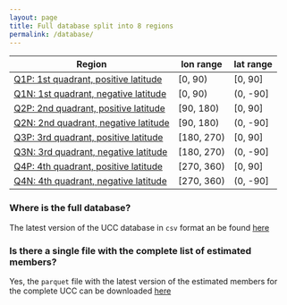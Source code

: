 ```yaml
---
layout: page
title: Full database split into 8 regions
permalink: /database/
---
```


| Region  | lon range  | lat range  |
|---------|------------|------------|
| [Q1P: 1st quadrant, positive latitude](https://ucc.ar/Q1P_table/) | [0, 90)    | [0, 90]    |
| [Q1N: 1st quadrant, negative latitude](https://ucc.ar/Q1N_table/) | [0, 90)    | (0, -90]   |
| [Q2P: 2nd quadrant, positive latitude](https://ucc.ar/Q2P_table/) | [90, 180)  | [0, 90]    |
| [Q2N: 2nd quadrant, negative latitude](https://ucc.ar/Q2N_table/) | [90, 180)  | (0, -90]   |
| [Q3P: 3rd quadrant, positive latitude](https://ucc.ar/Q3P_table/) | [180, 270) | [0, 90]    |
| [Q3N: 3rd quadrant, negative latitude](https://ucc.ar/Q3N_table/) | [180, 270) | (0, -90]   |
| [Q4P: 4th quadrant, positive latitude](https://ucc.ar/Q4P_table/) | [270, 360) | [0, 90]    |
| [Q4N: 4th quadrant, negative latitude](https://ucc.ar/Q4N_table/) | [270, 360) | (0, -90]   |


### Where is the full database?

The latest version of the UCC database in `csv` format an be found [here](link_to_databse)

### Is there a single file with the complete list of estimated members?

Yes, the `parquet` file with the latest version of the estimated members for the
complete UCC can be downloaded [here](link_to_members_file)
